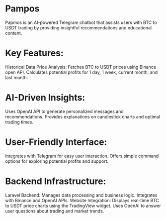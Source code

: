 # Pampos
Papmos is an AI-powered Telegram chatbot that assists users with BTC to USDT trading by providing insightful recommendations and educational content.

# Key Features:
Historical Data Price Analysis:
Fetches BTC to USDT prices using Binance open API.
Calculates potential profits for 1 day, 1 week, current month, and last month.

# AI-Driven Insights:
Uses OpenAI API to generate personalized messages and recommendations.
Provides explanations on candlestick charts and optimal trading times.
# User-Friendly Interface:
Integrates with Telegram for easy user interaction.
Offers simple command options for exploring potential profits and support.
# Backend Infrastructure:
  Laravel Backend:
    Manages data processing and business logic.
    Integrates with Binance and OpenAI APIs.
  Website Integration:
    Displays real-time BTC to USDT price charts using the TradingView widget.
    Uses OpenAI to answer user questions about trading and market trends.
